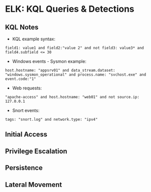 # ELK: KQL Queries & Detections
## KQL Notes
- KQL example syntax:
```
field1: value1 and field2:"value 2" and not field3: value3* and field4.subfield <= 30
```
- Windows events - Sysmon example:
```
host.hostname: "appsrv01" and data_stream.dataset: "windows.sysmon_operational" and process.name: "svchost.exe" and event.code:"1"
```
- Web requests:
```
"apache-access" and host.hostname: "web01" and not source.ip: 127.0.0.1
```
- Snort events:
```
tags: "snort.log" and network.type: "ipv4"
```

## Initial Access

## Privilege Escalation

## Persistence

## Lateral Movement
